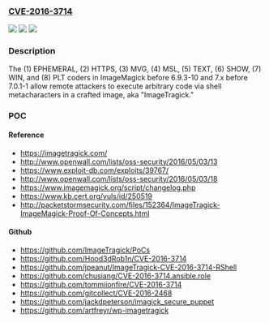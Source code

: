 ### [CVE-2016-3714](https://cve.mitre.org/cgi-bin/cvename.cgi?name=CVE-2016-3714)
![](https://img.shields.io/static/v1?label=Product&message=n%2Fa&color=blue)
![](https://img.shields.io/static/v1?label=Version&message=n%2Fa&color=blue)
![](https://img.shields.io/static/v1?label=Vulnerability&message=n%2Fa&color=brighgreen)

### Description

The (1) EPHEMERAL, (2) HTTPS, (3) MVG, (4) MSL, (5) TEXT, (6) SHOW, (7) WIN, and (8) PLT coders in ImageMagick before 6.9.3-10 and 7.x before 7.0.1-1 allow remote attackers to execute arbitrary code via shell metacharacters in a crafted image, aka "ImageTragick."

### POC

#### Reference
- https://imagetragick.com/
- http://www.openwall.com/lists/oss-security/2016/05/03/13
- https://www.exploit-db.com/exploits/39767/
- http://www.openwall.com/lists/oss-security/2016/05/03/18
- https://www.imagemagick.org/script/changelog.php
- https://www.kb.cert.org/vuls/id/250519
- http://packetstormsecurity.com/files/152364/ImageTragick-ImageMagick-Proof-Of-Concepts.html

#### Github
- https://github.com/ImageTragick/PoCs
- https://github.com/Hood3dRob1n/CVE-2016-3714
- https://github.com/jpeanut/ImageTragick-CVE-2016-3714-RShell
- https://github.com/chusiang/CVE-2016-3714.ansible.role
- https://github.com/tommiionfire/CVE-2016-3714
- https://github.com/gitcollect/CVE-2016-2468
- https://github.com/jackdpeterson/imagick_secure_puppet
- https://github.com/artfreyr/wp-imagetragick

